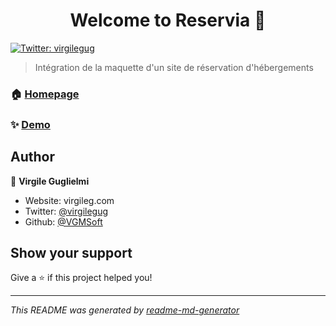 <h1 align="center">Welcome to Reservia 👋</h1>
<p>
  <a href="https://twitter.com/virgilegug" target="_blank">
    <img alt="Twitter: virgilegug" src="https://img.shields.io/twitter/follow/virgilegug.svg?style=social" />
  </a>
</p>

> Intégration de la maquette d'un site de réservation d'hébergements

### 🏠 [Homepage](https://github.com/VGMSoft/VirgileGuglielmi_2_17112020)

### ✨ [Demo](https://vgmsoft.github.io/VirgileGuglielmi_2_17112020/)

## Author

👤 **Virgile Guglielmi**

* Website: virgileg.com
* Twitter: [@virgilegug](https://twitter.com/virgilegug)
* Github: [@VGMSoft](https://github.com/VGMSoft)

## Show your support

Give a ⭐️ if this project helped you!

***
_This README was generated by [readme-md-generator](https://github.com/kefranabg/readme-md-generator)_